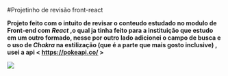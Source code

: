 #Projetinho de revisão front-react

**Projeto feito com o intuito de revisar o conteudo estudado no modulo de Front-end com *React* ,o qual ja tinha feito para a instituição que estudo em um outro formado, nesse por outro lado adicionei o campo de busca e o uso de *Chakra* na estilização (que é a parte que mais gosto inclusive) , usei a api < https://pokeapi.co/ >**



<a href = "https://rev-poke.surge.sh"><img src="https://img.shields.io/badge/PRO-JETO-ff69b4" target="_blank"></a>

